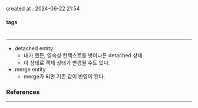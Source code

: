 created at : 2024-06-22 21:54

#### tags

#

--- 

- detached entity
	- 내가 했든, 영속성 컨텍스트를 벗어나든 detached 상태
	- 이 상태로 객체 상태가 변경될 수도 있다.
- merge entity
	- merge가 되면 기존 값이 반영이 된다.

### References
---
[]()
